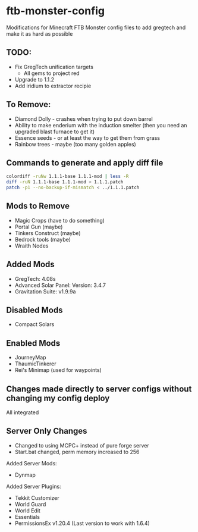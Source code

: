ftb-monster-config
==================

Modifications for Minecraft FTB Monster config files to add gregtech and make it
as hard as possible

TODO:
--------------------------------------------------------------------------
* Fix GregTech unification targets
  * All gems to project red
* Upgrade to 1.1.2
* Add iridium to extractor recipie

To Remove:
--------------------------------------------------------------------------
* Diamond Dolly - crashes when trying to put down barrel
* Ability to make enderium with the induction smelter (then you need an
  upgraded blast furnace to get it)
* Essence seeds - or at least the way to get them from grass
* Rainbow trees - maybe (too many golden apples)

Commands to generate and apply diff file
--------------------------------------------------------------------------
``` bash
colordiff -ruNw 1.1.1-base 1.1.1-mod | less -R
diff -ruN 1.1.1-base 1.1.1-mod > 1.1.1.patch
patch -p1 --no-backup-if-mismatch < ../1.1.1.patch
```

Mods to Remove
---------------------------------------------------------------------------
* Magic Crops (have to do something)
* Portal Gun (maybe)
* Tinkers Construct (maybe)
* Bedrock tools (maybe)
* Wraith Nodes

Added Mods
---------------------------------------------------------------------------
* GregTech: 4.08s
* Advanced Solar Panel: Version: 3.4.7
* Gravitation Suite: v1.9.9a

Disabled Mods
---------------------------------------------------------------------------
* Compact Solars

Enabled Mods
---------------------------------------------------------------------------
* JourneyMap
* ThaumicTinkerer
* Rei's Minimap (used for waypoints)

Changes made directly to server configs without changing my config deploy
----------------------------------------------------------------------------
All integrated

Server Only Changes
----------------------------------------------------------------------------
* Changed to using MCPC+ instead of pure forge server
* Start.bat changed, perm memory increased to 256

Added Server Mods:
* Dynmap

Added Server Plugins:
* Tekkit Customizer
* World Guard
* World Edit
* Essentials
* PermissionsEx v1.20.4 (Last version to work with 1.6.4)
